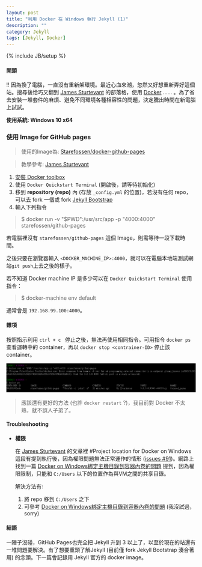 ```yaml
---
layout: post
title: "利用 Docker 在 Windows 執行 Jekyll (1)"
description: ""
category: Jekyll
tags: [Jekyll, Docker]
---
```

{% include JB/setup %}

#### 開頭

!!
因為換了電腦，一直沒有重新架環境。最近心血來潮，忽然又好想重新弄好這個站。搜尋後恰巧又翻到 [James Sturtevant][Running-with-Docker] 的部落格，使用 [Docker][docker] ...... 。為了省去安裝一堆套件的麻煩、避免不同環境各種相容性的問題，決定騰出時間在新電腦上試試。

**使用系統: Windows 10 x64**

[Running-with-Docker]: http://www.jamessturtevant.com/posts/Running-Jekyll-in-Windows-using-Docker/
[docker]: https://www.docker.com

### 使用 Image for GitHub pages

> 使用的Image為: [Starefossen/docker-github-pages][Starefossen]

> 教學參考: [James Sturtevant][Running-with-Docker]

1. [安裝 Docker toolbox](https://docs.docker.com/windows/)
2. 使用 `Docker Quickstart Terminal` (開啟後，請等待初始化)
3. 移到 **repository (repo)** 內 (存放 `_config.yml` 的位置)，若沒有任何 repo，可以去 fork 一個或 fork [Jekyll Bootstrap](https://github.com/plusjade/jekyll-bootstrap)
4. 輸入下列指令
  > $ docker run -v "$PWD":/usr/src/app -p "4000:4000" starefossen/github-pages

  若電腦裡沒有 `starefossen/github-pages` 這個 Image，則需等待一段下載時間。

  之後只要在瀏覽器輸入 `<DOCKER_MACHINE_IP>:4000`，就可以在電腦本地端測試網站`git push`上去之後的樣子。

  若不知道 Docker machine IP 是多少可以在 `Docker Quickstart Terminal` 使用指令：

  > $ docker-machine env default

  通常會是 `192.168.99.100:4000`。

#### 雜項

按照指示利用 `ctrl + c ` 停止之後，無法再使用相同指令。可用指令 `docker ps` 查看運轉中的 container，再以 `docker stop <contrainer-ID>` 停止該 container。

![allocated-problem](/images/2016/05/allocated.PNG)

> 應該還有更好的方法 (也許 `docker restart` ?)，我目前對 Docker 不太熟，就不誤人子弟了。

#### Troubleshooting

* **權限**

  在 [James Sturtevant][Running-with-Docker] 的文章裡 #Project location for Docker on Windows 這段有提到執行後，因為權限問題無法正常運作的情形 ([issues #91][iss91])。網路上找到一篇 [Docker on Windows綁定主機目錄到容器內卷的問題][颜俊标] 提到，因為權限限制，只能和 `C:/Users` 以下的位置作為與VM之間的共享目錄。

  解決方法有:
  1. 將 repo 移到 `C:/Users` 之下
  2. 可參考 [Docker on Windows綁定主機目錄到容器內卷的問題][颜俊标] (我沒試過，sorry)

[Starefossen]: https://github.com/Starefossen/docker-github-pages
[iss91]:https://github.com/jekyll/docker/issues/91
[颜俊标]: http://yanjunbiao.me/2016/01/03/Volume-Mount-Issue-of-Docker-on-Windows/


#### 結語
一陣子沒碰，GitHub Pages也完全把 Jekyll 升到 3 以上了，以至於現在的站還有一堆問題要解決。有了想要重頭了解Jekyll (目前僅 fork Jekyll Bootstrap 湊合著用) 的念頭。下一篇會記錄用 Jekyll 官方的 docker image。
